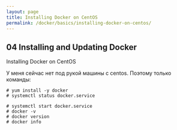 ```yaml
---
layout: page
title: Installing Docker on CentOS
permalink: /docker/basics/installing-docker-on-centos/
---
```



## 04 Installing and Updating Docker

Installing Docker on CentOS

У меня сейчас нет под рукой машины с centos. Поэтому только команды:

    # yum install -y docker
    # systemctl status docker.service

    # systemctl start docker.service
    # docker -v
    # docker version
    # docker info
